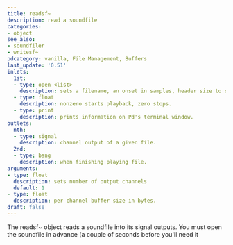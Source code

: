 ```yaml
---
title: readsf~
description: read a soundfile
categories:
- object
see_also:
- soundfiler
- writesf~
pdcategory: vanilla, File Management, Buffers
last_update: '0.51'
inlets:
  1st:
  - type: open <list>
    description: sets a filename, an onset in samples, header size to skip, number of channels, bytes per sample, and endianness.
  - type: float
    description: nonzero starts playback, zero stops.
  - type: print
    description: prints information on Pd's terminal window.
outlets:
  nth:
  - type: signal
    description: channel output of a given file.
  2nd:
  - type: bang
    description: when finishing playing file.
arguments:
- type: float
  description: sets number of output channels 
  default: 1
- type: float
  description: per channel buffer size in bytes.
draft: false
---
```

The readsf~ object reads a soundfile into its signal outputs. You must open the soundfile in advance (a couple of seconds before you'll need it
